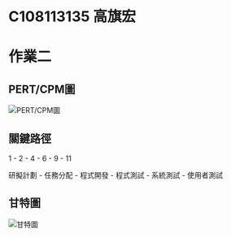 # C108113135 高旗宏
# 作業二

## PERT/CPM圖
![PERT/CPM圖](PERT-CPM.png "PERT/CPM圖")

## 關鍵路徑
1 - 2 - 4 - 6 - 9 - 11

研擬計劃 - 任務分配 - 程式開發 - 程式測試 - 系統測試 - 使用者測試

## 甘特圖
![甘特圖](gantt.jpg "甘特圖")
